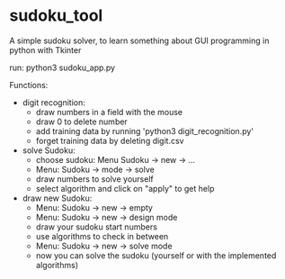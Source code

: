 # sudoku_tool
A simple sudoku solver, to learn something about GUI programming in python with Tkinter

run: python3 sudoku_app.py

Functions:
* digit recognition:
    * draw numbers in a field with the mouse
    * draw 0 to delete number
    * add training data by running 'python3 digit_recognition.py'
    * forget training data by deleting digit.csv
* solve Sudoku:
    * choose sudoku: Menu Sudoku -> new -> ...
    * Menu: Sudoku -> mode -> solve
    * draw numbers to solve yourself
    * select algorithm and click on "apply" to get help
* draw new Sudoku:
   * Menu: Sudoku -> new -> empty
   * Menu: Sudoku -> new -> design mode
   * draw your sudoku start numbers
   * use algorithms to check in between
   * Menu: Sudoku -> new -> solve mode
   * now you can solve the sudoku (yourself or with the implemented algorithms)


